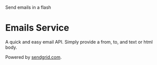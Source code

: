 Send emails in a flash

# Emails Service

A quick and easy email API. Simply provide a from, to, and text or html body.

Powered by [sendgrid.com](https://sendgrid.com).

